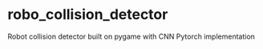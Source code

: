 # robo_collision_detector
Robot collision detector built on pygame with CNN Pytorch implementation 
